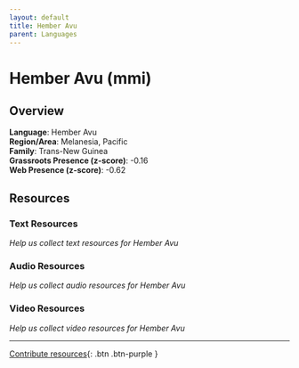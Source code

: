 ```yaml
---
layout: default
title: Hember Avu
parent: Languages
---
```


# Hember Avu (mmi)

## Overview

**Language**: Hember Avu  
**Region/Area**: Melanesia, Pacific  
**Family**: Trans-New Guinea  
**Grassroots Presence (z-score)**: -0.16  
**Web Presence (z-score)**: -0.62  

## Resources

### Text Resources
*Help us collect text resources for Hember Avu*

### Audio Resources
*Help us collect audio resources for Hember Avu*

### Video Resources
*Help us collect video resources for Hember Avu*

---

[Contribute resources](https://forms.office.com/e/1SfLJx3u1r){: .btn .btn-purple }
